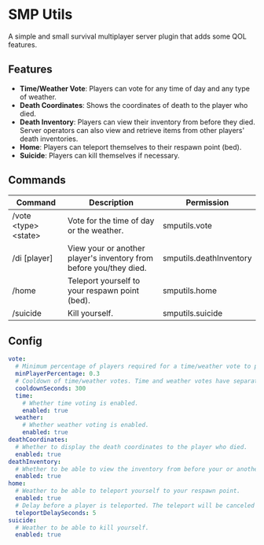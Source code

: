 # SMP Utils

A simple and small survival multiplayer server plugin that adds some QOL features.

## Features

- **Time/Weather Vote**: Players can vote for any time of day and any type of weather.
- **Death Coordinates**: Shows the coordinates of death to the player who died.
- **Death Inventory**: Players can view their inventory from before they died. Server operators can also view and retrieve items from other players' death inventories.
- **Home**: Players can teleport themselves to their respawn point (bed).
- **Suicide**: Players can kill themselves if necessary.

## Commands

| Command                  | Description                                                        | Permission              |
|--------------------------|--------------------------------------------------------------------|-------------------------|
| /vote \<type\> \<state\> | Vote for the time of day or the weather.                           | smputils.vote           |
| /di \[player\]           | View your or another player's inventory from before you/they died. | smputils.deathInventory |
| /home                    | Teleport yourself to your respawn point (bed).                     | smputils.home           |
| /suicide                 | Kill yourself.                                                     | smputils.suicide        |

## Config

```yaml
vote:
  # Minimum percentage of players required for a time/weather vote to pass.
  minPlayerPercentage: 0.3
  # Cooldown of time/weather votes. Time and weather votes have separate cooldowns.
  cooldownSeconds: 300
  time:
    # Whether time voting is enabled.
    enabled: true
  weather:
    # Whether weather voting is enabled.
    enabled: true
deathCoordinates:
  # Whether to display the death coordinates to the player who died.
  enabled: true
deathInventory:
  # Whether to be able to view the inventory from before your or another player's death.
  enabled: true
home:
  # Weather to be able to teleport yourself to your respawn point.
  enabled: true
  # Delay before a player is teleported. The teleport will be canceled if the player moves or is attacked during this timeframe.
  teleportDelaySeconds: 5
suicide:
  # Weather to be able to kill yourself.
  enabled: true
```